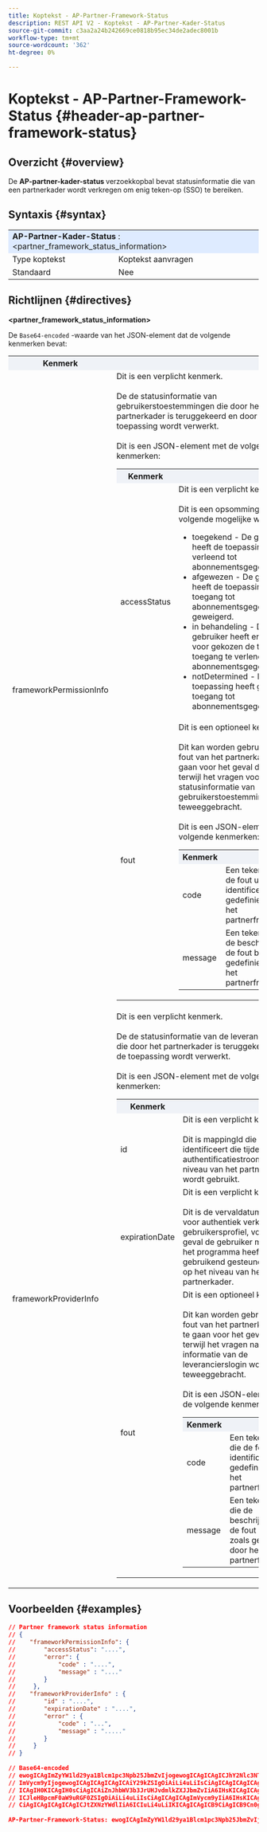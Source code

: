 ```yaml
---
title: Koptekst - AP-Partner-Framework-Status
description: REST API V2 - Koptekst - AP-Partner-Kader-Status
source-git-commit: c3aa2a24b242669ce0818b95ec34de2adec8001b
workflow-type: tm+mt
source-wordcount: '362'
ht-degree: 0%

---
```



# Koptekst - AP-Partner-Framework-Status {#header-ap-partner-framework-status}

## Overzicht {#overview}

De <b> AP-partner-kader-status </b> verzoekkopbal bevat statusinformatie die van een partnerkader wordt verkregen om enig teken-op (SSO) te bereiken.

## Syntaxis {#syntax}

<table>
   <tr>
      <td style="background-color: #DEEBFF;" colspan="2"><b> AP-Partner-Kader-Status </b>: &lt;partner_framework_status_information&gt;</td>
   </tr>
   <tr>
      <td>Type koptekst</td>
      <td>Koptekst aanvragen</td>
   </tr>
   <tr>
      <td>Standaard</td>
      <td>Nee</td>
   </tr>
</table>

## Richtlijnen {#directives}

<b> &lt;partner_framework_status_information> </b>

De `Base64-encoded` -waarde van het JSON-element dat de volgende kenmerken bevat:

<table>
   <tr>
      <th style="background-color: #EFF2F7; width: 15%;">Kenmerk</th>
      <th style="background-color: #EFF2F7;"></th>
   </tr>
   <tr>
      <td>frameworkPermissionInfo</td>
      <td>
         Dit is een verplicht kenmerk.
         <br/><br/>
         De de statusinformatie van gebruikerstoestemmingen die door het partnerkader is teruggekeerd en door de toepassing wordt verwerkt.
         <br/><br/>
         Dit is een JSON-element met de volgende kenmerken:
         <br/>
         <table>
            <tr>
               <th style="background-color: #EFF2F7; width: 15%;">Kenmerk</th>
               <th style="background-color: #EFF2F7;"></th>
            </tr>
            <tr>
               <td>accessStatus</td>
               <td>
                  Dit is een verplicht kenmerk.
                  <br/><br/>
                  Dit is een opsomming met de volgende mogelijke waarden:
                  <br/>
                  <ul>
                     <li>toegekend - De gebruiker heeft de toepassing toegang verleend tot abonnementsgegevens.</li>
                     <li>afgewezen - De gebruiker heeft de toepassing de toegang tot abonnementsgegevens geweigerd.</li>
                     <li>in behandeling - De gebruiker heeft er nog niet voor gekozen de toepassing toegang te verlenen tot abonnementsgegevens.</li>
                     <li>notDetermined - De toepassing heeft geen toegang tot abonnementsgegevens.</li>
                  </ul>
               </td>
            </tr>
            <tr>
               <td>fout</td>
               <td>
                  Dit is een optioneel kenmerk.
                  <br/><br/>
                  Dit kan worden gebruikt om de fout van het partnerkader over te gaan voor het geval dat men terwijl het vragen voor de statusinformatie van gebruikerstoestemmingen wordt teweeggebracht.
                  <br/><br/>
                  Dit is een JSON-element met de volgende kenmerken:
                  <br/>
                  <table>
                     <tr>
                        <th style="background-color: #EFF2F7; width: 15%;">Kenmerk</th>
                        <th style="background-color: #EFF2F7;"></th>
                     </tr>
                     <tr>
                        <td>code</td>
                        <td>Een tekenreeks die de fout uniek identificeert zoals gedefinieerd door het partnerframework.</td>
                     </tr>
                     <tr>
                        <td>message</td>
                        <td>Een tekenreeks die de beschrijving van de fout bevat zoals gedefinieerd door het partnerframework.</td>
                     </tr>
                  </table>
               </td>
            </tr>
         </table>
      </td>
   </tr>
   <tr>
      <td>frameworkProviderInfo</td>
      <td>
         Dit is een verplicht kenmerk.
         <br/><br/>
         De de statusinformatie van de leverancierslogin die door het partnerkader is teruggekeerd en door de toepassing wordt verwerkt.
         <br/><br/>
         Dit is een JSON-element met de volgende kenmerken:
         <br/>
         <table>
            <tr>
               <th style="background-color: #EFF2F7; width: 15%;">Kenmerk</th>
               <th style="background-color: #EFF2F7;"></th>
            </tr>
            <tr>
               <td>id</td>
               <td>
                  Dit is een verplicht kenmerk.
                  <br/><br/>
                  Dit is mappingId die MVPD identificeert die tijdens de authentificatiestroom op het niveau van het partnerkader wordt gebruikt.
               </td>
            </tr>
            <tr>
               <td>expirationDate</td>
               <td>
                  Dit is een verplicht kenmerk.
                  <br/><br/>
                  Dit is de vervaldatum van het voor authentiek verklaarde gebruikersprofiel, voor het geval de gebruiker met succes het programma heeft geopend gebruikend gesteunde MVPD op het niveau van het partnerkader.
               </td>
            </tr>
            <tr>
               <td>fout</td>
               <td>
                  Dit is een optioneel kenmerk.
                  <br/><br/>
                  Dit kan worden gebruikt om de fout van het partnerkader over te gaan voor het geval dat men terwijl het vragen naar de informatie van de leverancierslogin wordt teweeggebracht.
                  <br/><br/>
                  Dit is een JSON-element met de volgende kenmerken:
                  <br/>
                  <table>
                     <tr>
                        <th style="background-color: #EFF2F7; width: 15%;">Kenmerk</th>
                        <th style="background-color: #EFF2F7;"></th>
                     </tr>
                     <tr>
                        <td>code</td>
                        <td>Een tekenreeks die de fout uniek identificeert zoals gedefinieerd door het partnerframework.</td>
                     </tr>
                     <tr>
                        <td>message</td>
                        <td>Een tekenreeks die de beschrijving van de fout bevat zoals gedefinieerd door het partnerframework.</td>
                     </tr>
                  </table>
               </td>
            </tr>
         </table>
      </td>
   </tr>
</table>

## Voorbeelden {#examples}

```JSON
// Partner framework status information
// {
//    "frameworkPermissionInfo": {
//        "accessStatus": "....",
//        "error": {
//            "code" : "....",
//            "message" : "...."
//        }
//     },
//    "frameworkProviderInfo" : {
//        "id" : "....",
//        "expirationDate" : "....",
//        "error" : {
//            "code" : "...",
//            "message" : "....."
//        }
//     }
// }  
 
// Base64-encoded
// ewogICAgImZyYW1ld29ya1Blcm1pc3Npb25JbmZvIjogewogICAgICAgICJhY2Nlc3NTdGF0dXMiOiAiLi4uLiIsCiAgICAgICAg
// ImVycm9yIjogewogICAgICAgICAgICAiY29kZSIgOiAiLi4uLiIsCiAgICAgICAgICAgICJtZXNzYWdlIiA6ICIuLi4uIgogICAg
// ICAgIH0KICAgIH0sCiAgICAiZnJhbWV3b3JrUHJvdmlkZXJJbmZvIiA6IHsKICAgICAgICAiaWQiIDogIi4uLi4iLAogICAgICAg
// ICJleHBpcmF0aW9uRGF0ZSIgOiAiLi4uLiIsCiAgICAgICAgImVycm9yIiA6IHsKICAgICAgICAgICAgImNvZGUiIDogIi4uLiIs
// CiAgICAgICAgICAgICJtZXNzYWdlIiA6ICIuLi4uLiIKICAgICAgICB9CiAgICB9Cn0gIA==
 
AP-Partner-Framework-Status: ewogICAgImZyYW1ld29ya1Blcm1pc3Npb25JbmZvIjogewogICAgICAgICJhY2Nlc3NTdGF0dXMiOiAiLi4uLiIsCiAgICAgICAgImVycm9yIjogewogICAgICAgICAgICAiY29kZSIgOiAiLi4uLiIsCiAgICAgICAgICAgICJtZXNzYWdlIiA6ICIuLi4uIgogICAgICAgIH0KICAgIH0sCiAgICAiZnJhbWV3b3JrUHJvdmlkZXJJbmZvIiA6IHsKICAgICAgICAiaWQiIDogIi4uLi4iLAogICAgICAgICJleHBpcmF0aW9uRGF0ZSIgOiAiLi4uLiIsCiAgICAgICAgImVycm9yIiA6IHsKICAgICAgICAgICAgImNvZGUiIDogIi4uLiIsCiAgICAgICAgICAgICJtZXNzYWdlIiA6ICIuLi4uLiIKICAgICAgICB9CiAgICB9Cn0gIA==
```
